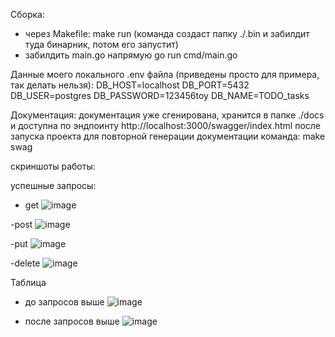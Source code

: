 
Сборка:
  - через Makefile:
    make run
    (команда создаст папку ./.bin и забилдит туда бинарник, потом его запустит)
  - забилдить main.go напрямую
    go run cmd/main.go

Данные моего локального .env файла (приведены просто для примера, так делать нельзя):
DB_HOST=localhost
DB_PORT=5432
DB_USER=postgres
DB_PASSWORD=123456toy
DB_NAME=TODO_tasks

Документация: 
  документация уже сгенирована, хранится в папке ./docs и доступна по эндпоинту http://localhost:3000/swagger/index.html после запуска проекта
  для повторной генерации документации команда: make swag


  скриншоты работы:

успешные запросы:
- get
![image](https://github.com/user-attachments/assets/99a8bc1c-6215-44a5-8450-c142a4450353)

-post
![image](https://github.com/user-attachments/assets/1fe9f82a-caf3-440d-b49a-071acbd861db)

-put
![image](https://github.com/user-attachments/assets/07c6b8af-6b0c-4c9e-9ecc-a27fed12b8fc)

-delete
![image](https://github.com/user-attachments/assets/56589d39-948f-404c-a36d-a83af40084ef)

Таблица
- до запросов выше
![image](https://github.com/user-attachments/assets/c0bc8acd-45da-4f32-8fcd-6918e4ad4cba)


- после запросов выше
![image](https://github.com/user-attachments/assets/1baf42ed-299b-4401-8a1b-3ad55cb42846)








